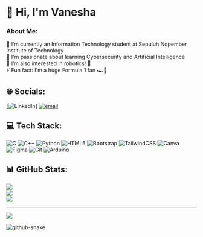 # 💫 Hi, I'm Vanesha
### About Me:
🔭 I’m currently an Information Technology student at Sepuluh Nopember Institute of Technology<br>🌱 I'm passionate about learning Cybersecurity and Artificial Intelligence<br>💬 I’m also interested in robotics! 🤖<br>⚡ Fun fact: I'm a huge Formula 1 fan 🏎️🏁


## 🌐 Socials:
[![LinkedIn](https://img.shields.io/badge/LinkedIn-%230077B5.svg?logo=linkedin&logoColor=white)] [![email](https://img.shields.io/badge/Email-D14836?logo=gmail&logoColor=white)](mailto:vaneshakath@gmail.com) 

## 💻 Tech Stack:
![C](https://img.shields.io/badge/c-%2300599C.svg?style=for-the-badge&logo=c&logoColor=white) ![C++](https://img.shields.io/badge/c++-%2300599C.svg?style=for-the-badge&logo=c%2B%2B&logoColor=white) ![Python](https://img.shields.io/badge/python-3670A0?style=for-the-badge&logo=python&logoColor=ffdd54) ![HTML5](https://img.shields.io/badge/html5-%23E34F26.svg?style=for-the-badge&logo=html5&logoColor=white) ![Bootstrap](https://img.shields.io/badge/bootstrap-%238511FA.svg?style=for-the-badge&logo=bootstrap&logoColor=white) ![TailwindCSS](https://img.shields.io/badge/tailwindcss-%2338B2AC.svg?style=for-the-badge&logo=tailwind-css&logoColor=white) ![Canva](https://img.shields.io/badge/Canva-%2300C4CC.svg?style=for-the-badge&logo=Canva&logoColor=white) ![Figma](https://img.shields.io/badge/figma-%23F24E1E.svg?style=for-the-badge&logo=figma&logoColor=white) ![Git](https://img.shields.io/badge/git-%23F05033.svg?style=for-the-badge&logo=git&logoColor=white) ![Arduino](https://img.shields.io/badge/-Arduino-00979D?style=for-the-badge&logo=Arduino&logoColor=white)
## 📊 GitHub Stats:
![](https://github-readme-stats.vercel.app/api?username=shenaavv&theme=tokyonight&hide_border=false&include_all_commits=true&count_private=false)<br/>
![](https://nirzak-streak-stats.vercel.app/?user=shenaavv&theme=tokyonight&hide_border=false)<br/>
![](https://github-readme-stats.vercel.app/api/top-langs/?username=shenaavv&theme=tokyonight&hide_border=false&include_all_commits=true&count_private=false&layout=compact)

---
[![](https://visitcount.itsvg.in/api?id=shenaavv&icon=0&color=0)](https://visitcount.itsvg.in) 

<picture>
  <source media="(prefers-color-scheme: dark)" srcset="https://raw.githubusercontent.com/shenaavv/shenaavv/output/github-snake-dark.svg" />
  <source media="(prefers-color-scheme: light)" srcset="https://raw.githubusercontent.com/shenaavv/shenaavv/output/github-snake.svg" />
  <img alt="github-snake" src="https://raw.githubusercontent.com/shenaaavv/shenaavv/output/github-snake.svg" />
</picture>
